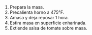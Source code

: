 1. Prepara la masa.
2. Precalienta horno a 475°F.
3. Amasa y deja reposar 1 hora.
4. Estira masa en superficie enharinada.
5. Extiende salsa de tomate sobre masa.